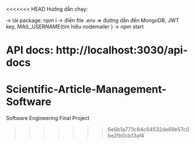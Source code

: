 <<<<<<< HEAD
Hướng dẫn chạy:

-> tải package: npm i
-> điền file .env => đường dẫn đến MongoDB, JWT key, MAIL_USERNAME(tìm hiểu nodemailer )
-> npm start

API docs: http://localhost:3030/api-docs
=======
# Scientific-Article-Management-Software
Software Engineering Final Project
>>>>>>> 6e6b1a773c84c64532de69e57c0be2fb0cb13af4
